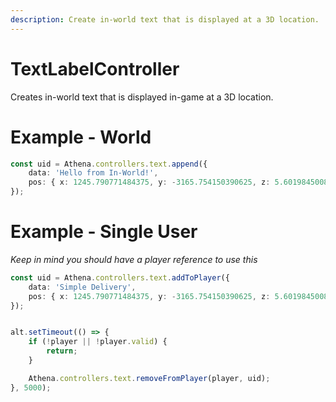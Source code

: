 ```yaml
---
description: Create in-world text that is displayed at a 3D location.
---
```


# TextLabelController

Creates in-world text that is displayed in-game at a 3D location.

# Example - World

```typescript
const uid = Athena.controllers.text.append({
    data: 'Hello from In-World!',
    pos: { x: 1245.790771484375, y: -3165.754150390625, z: 5.60198450088501 },
});
```

# Example - Single User

_Keep in mind you should have a player reference to use this_

```typescript
const uid = Athena.controllers.text.addToPlayer({
    data: 'Simple Delivery',
    pos: { x: 1245.790771484375, y: -3165.754150390625, z: 5.60198450088501 },
});


alt.setTimeout(() => {
    if (!player || !player.valid) {
        return;
    }

    Athena.controllers.text.removeFromPlayer(player, uid);
}, 5000);
```